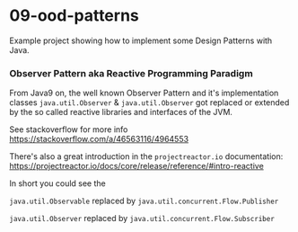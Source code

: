 # 09-ood-patterns

Example project showing how to implement some Design Patterns with Java.

### Observer Pattern aka Reactive Programming Paradigm

From Java9 on, the well known Observer Pattern and it's implementation classes `java.util.Observer` & `java.util.Observer` got replaced or extended by the so called reactive libraries and interfaces of the JVM.

See stackoverflow for more info https://stackoverflow.com/a/46563116/4964553

There's also a great introduction in the `projectreactor.io` documentation: https://projectreactor.io/docs/core/release/reference/#intro-reactive

In short you could see the 

`java.util.Observable` replaced by  `java.util.concurrent.Flow.Publisher`

`java.util.Observer`   replaced by  `java.util.concurrent.Flow.Subscriber` 


